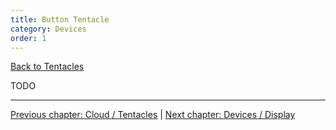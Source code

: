 ```yaml
---
title: Button Tentacle
category: Devices
order: 1
---
```


[<i class="fa fa-arrow-up" aria-hidden="true"></i> Back to Tentacles](/cloud/tentacles)

TODO

-----

[<i class="fa fa-arrow-left" aria-hidden="true"></i> Previous chapter: Cloud / Tentacles](/cloud/tentacles) | [Next chapter: Devices / Display <i class="fa fa-arrow-right" aria-hidden="true"></i>](/devices/display)
